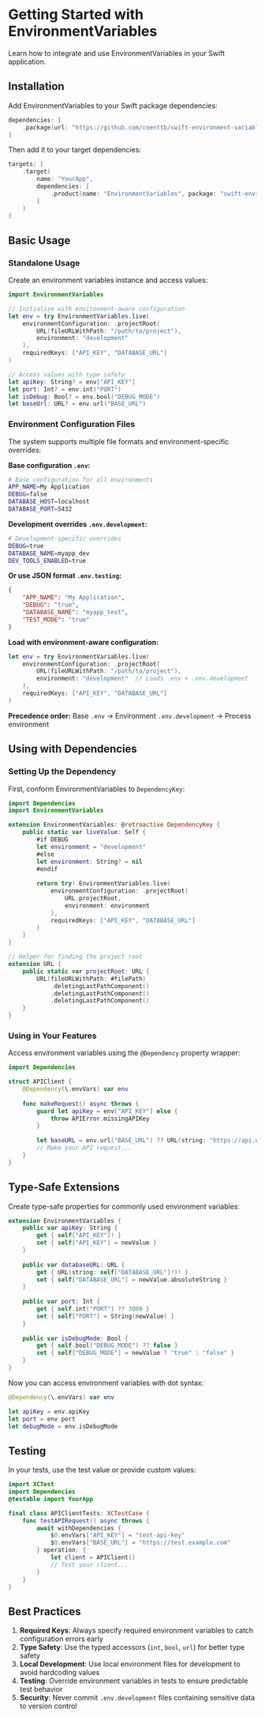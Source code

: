 # Getting Started with EnvironmentVariables

Learn how to integrate and use EnvironmentVariables in your Swift application.

## Installation

Add EnvironmentVariables to your Swift package dependencies:

```swift
dependencies: [
    .package(url: "https://github.com/coenttb/swift-environment-variables", from: "0.0.1")
]
```

Then add it to your target dependencies:

```swift
targets: [
    .target(
        name: "YourApp",
        dependencies: [
            .product(name: "EnvironmentVariables", package: "swift-environment-variables")
        ]
    )
]
```

## Basic Usage

### Standalone Usage

Create an environment variables instance and access values:

```swift
import EnvironmentVariables

// Initialize with environment-aware configuration
let env = try EnvironmentVariables.live(
    environmentConfiguration: .projectRoot(
        URL(fileURLWithPath: "/path/to/project"),
        environment: "development"
    ),
    requiredKeys: ["API_KEY", "DATABASE_URL"]
)

// Access values with type safety
let apiKey: String? = env["API_KEY"]
let port: Int? = env.int("PORT")
let isDebug: Bool? = env.bool("DEBUG_MODE")
let baseUrl: URL? = env.url("BASE_URL")
```

### Environment Configuration Files

The system supports multiple file formats and environment-specific overrides:

**Base configuration `.env`:**
```bash
# Base configuration for all environments
APP_NAME=My Application
DEBUG=false
DATABASE_HOST=localhost
DATABASE_PORT=5432
```

**Development overrides `.env.development`:**
```bash
# Development-specific overrides
DEBUG=true
DATABASE_NAME=myapp_dev
DEV_TOOLS_ENABLED=true
```

**Or use JSON format `.env.testing`:**
```json
{
    "APP_NAME": "My Application",
    "DEBUG": "true",
    "DATABASE_NAME": "myapp_test",
    "TEST_MODE": "true"
}
```

**Load with environment-aware configuration:**

```swift
let env = try EnvironmentVariables.live(
    environmentConfiguration: .projectRoot(
        URL(fileURLWithPath: "/path/to/project"),
        environment: "development"  // Loads .env + .env.development
    ),
    requiredKeys: ["API_KEY", "DATABASE_URL"]
)
```

**Precedence order:** Base `.env` → Environment `.env.development` → Process environment

## Using with Dependencies

### Setting Up the Dependency

First, conform EnvironmentVariables to `DependencyKey`:

```swift
import Dependencies
import EnvironmentVariables

extension EnvironmentVariables: @retroactive DependencyKey {
    public static var liveValue: Self {
        #if DEBUG
        let environment = "development"
        #else
        let environment: String? = nil
        #endif
        
        return try! EnvironmentVariables.live(
            environmentConfiguration: .projectRoot(
                URL.projectRoot,
                environment: environment
            ),
            requiredKeys: ["API_KEY", "DATABASE_URL"]
        )
    }
}

// Helper for finding the project root
extension URL {
    public static var projectRoot: URL {
        URL(fileURLWithPath: #filePath)
            .deletingLastPathComponent()
            .deletingLastPathComponent()
            .deletingLastPathComponent()
    }
}
```

### Using in Your Features

Access environment variables using the `@Dependency` property wrapper:

```swift
import Dependencies

struct APIClient {
    @Dependency(\.envVars) var env
    
    func makeRequest() async throws {
        guard let apiKey = env["API_KEY"] else {
            throw APIError.missingAPIKey
        }
        
        let baseURL = env.url("BASE_URL") ?? URL(string: "https://api.example.com")!
        // Make your API request...
    }
}
```

## Type-Safe Extensions

Create type-safe properties for commonly used environment variables:

```swift
extension EnvironmentVariables {
    public var apiKey: String {
        get { self["API_KEY"]! }
        set { self["API_KEY"] = newValue }
    }
    
    public var databaseURL: URL {
        get { URL(string: self["DATABASE_URL"]!)! }
        set { self["DATABASE_URL"] = newValue.absoluteString }
    }
    
    public var port: Int {
        get { self.int("PORT") ?? 3000 }
        set { self["PORT"] = String(newValue) }
    }
    
    public var isDebugMode: Bool {
        get { self.bool("DEBUG_MODE") ?? false }
        set { self["DEBUG_MODE"] = newValue ? "true" : "false" }
    }
}
```

Now you can access environment variables with dot syntax:

```swift
@Dependency(\.envVars) var env

let apiKey = env.apiKey
let port = env.port
let debugMode = env.isDebugMode
```

## Testing

In your tests, use the test value or provide custom values:

```swift
import XCTest
import Dependencies
@testable import YourApp

final class APIClientTests: XCTestCase {
    func testAPIRequest() async throws {
        await withDependencies {
            $0.envVars["API_KEY"] = "test-api-key"
            $0.envVars["BASE_URL"] = "https://test.example.com"
        } operation: {
            let client = APIClient()
            // Test your client...
        }
    }
}
```

## Best Practices

1. **Required Keys**: Always specify required environment variables to catch configuration errors early
2. **Type Safety**: Use the typed accessors (`int`, `bool`, `url`) for better type safety
3. **Local Development**: Use local environment files for development to avoid hardcoding values
4. **Testing**: Override environment variables in tests to ensure predictable test behavior
5. **Security**: Never commit `.env.development` files containing sensitive data to version control